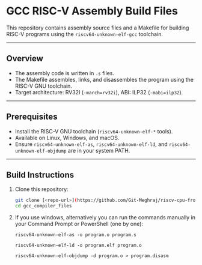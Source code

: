 # GCC RISC-V Assembly Build Files

This repository contains assembly source files and a Makefile for building RISC-V programs using the `riscv64-unknown-elf-gcc` toolchain.

---

## Overview

- The assembly code is written in `.s` files.
- The Makefile assembles, links, and disassembles the program using the RISC-V GNU toolchain.
- Target architecture: RV32I (`-march=rv32i`), ABI: ILP32 (`-mabi=ilp32`).

---

## Prerequisites

- Install the RISC-V GNU toolchain (`riscv64-unknown-elf-*` tools).
- Available on Linux, Windows, and macOS.
- Ensure `riscv64-unknown-elf-as`, `riscv64-unknown-elf-ld`, and `riscv64-unknown-elf-objdump` are in your system PATH.

---

## Build Instructions

1. Clone this repository:
   ```bash
   git clone [<repo-url>](https://github.com/Git-Meghraj/riscv-cpu-from-scratch)
   cd gcc_compiler_files

2. If you use windows, alternatively you can run the commands manually in your Command Prompt or PowerShell (one by one):
   ```
   riscv64-unknown-elf-as -o program.o program.s

   riscv64-unknown-elf-ld -o program.elf program.o

   riscv64-unknown-elf-objdump -d program.o > program.disasm


